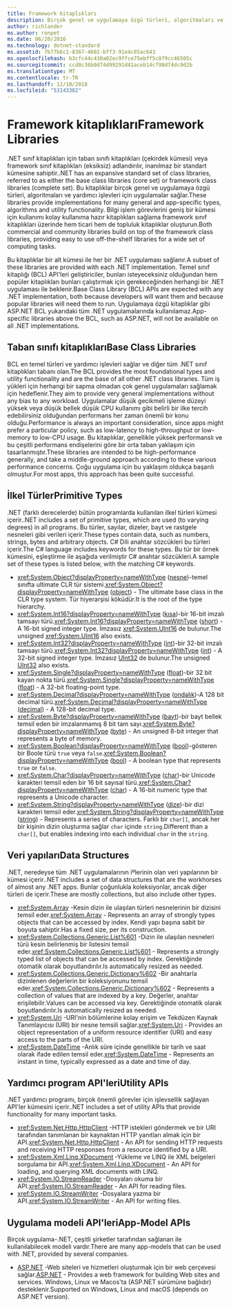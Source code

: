 ```yaml
---
title: Framework kitaplıkları
description: Birçok genel ve uygulamaya özgü türleri, algoritmaları ve yardımcı işlevleri için kitaplıkları uygulamaları nasıl sağladığını öğrenin.
author: richlander
ms.author: ronpet
ms.date: 06/20/2016
ms.technology: dotnet-standard
ms.assetid: 7b77b6c1-8367-4602-bff3-91e4c05ac643
ms.openlocfilehash: b3cfc44c430a02ec9ffce75ebff5c8f9cc46505c
ms.sourcegitcommit: ccd8c36b0d74d99291d41aceb14cf98d74dc9d2b
ms.translationtype: MT
ms.contentlocale: tr-TR
ms.lasthandoff: 12/10/2018
ms.locfileid: "53143382"
---
```

# <a name="framework-libraries"></a><span data-ttu-id="9a9f3-103">Framework kitaplıkları</span><span class="sxs-lookup"><span data-stu-id="9a9f3-103">Framework Libraries</span></span>

<span data-ttu-id="9a9f3-104">.NET sınıf kitaplıkları için taban sınıfı kitaplıkları (çekirdek kümesi) veya framework sınıf kitaplıkları (eksiksiz) adlandırılır, inanılmaz bir standart kümesine sahiptir.</span><span class="sxs-lookup"><span data-stu-id="9a9f3-104">.NET has an expansive standard set of class libraries, referred to as either the base class libraries (core set) or framework class libraries (complete set).</span></span> <span data-ttu-id="9a9f3-105">Bu kitaplıklar birçok genel ve uygulamaya özgü türleri, algoritmaları ve yardımcı işlevleri için uygulamalar sağlar.</span><span class="sxs-lookup"><span data-stu-id="9a9f3-105">These libraries provide implementations for many general and app-specific types, algorithms and utility functionality.</span></span> <span data-ttu-id="9a9f3-106">Bilgi işlem görevlerini geniş bir kümesi için kullanımı kolay kullanıma hazır kitaplıkları sağlama framework sınıf kitaplıkları üzerinde hem ticari hem de topluluk kitaplıklar oluşturun.</span><span class="sxs-lookup"><span data-stu-id="9a9f3-106">Both commercial and community libraries build on top of the framework class libraries, providing easy to use off-the-shelf libraries for a wide set of computing tasks.</span></span>

<span data-ttu-id="9a9f3-107">Bu kitaplıklar bir alt kümesi ile her bir .NET uygulaması sağlanır.</span><span class="sxs-lookup"><span data-stu-id="9a9f3-107">A subset of these libraries are provided with each .NET implementation.</span></span> <span data-ttu-id="9a9f3-108">Temel sınıf kitaplığı (BCL) API'leri geliştiriciler, bunları isteyeceksiniz olduğundan hem popüler kitaplıkları bunları çalıştırmak için gerekeceğinden herhangi bir .NET uygulaması ile beklenir.</span><span class="sxs-lookup"><span data-stu-id="9a9f3-108">Base Class Library (BCL) APIs are expected with any .NET implementation, both because developers will want them and because popular libraries will need them to run.</span></span> <span data-ttu-id="9a9f3-109">Uygulamaya özgü kitaplıklar gibi ASP.NET BCL yukarıdaki tüm .NET uygulamalarında kullanılamaz.</span><span class="sxs-lookup"><span data-stu-id="9a9f3-109">App-specific libraries above the BCL, such as ASP.NET, will not be available on all .NET implementations.</span></span>

## <a name="base-class-libraries"></a><span data-ttu-id="9a9f3-110">Taban sınıfı kitaplıkları</span><span class="sxs-lookup"><span data-stu-id="9a9f3-110">Base Class Libraries</span></span>

<span data-ttu-id="9a9f3-111">BCL en temel türleri ve yardımcı işlevleri sağlar ve diğer tüm .NET sınıf kitaplıkları tabanı olan.</span><span class="sxs-lookup"><span data-stu-id="9a9f3-111">The BCL provides the most foundational types and utility functionality and are the base of all other .NET class libraries.</span></span> <span data-ttu-id="9a9f3-112">Tüm iş yükleri için herhangi bir sapma olmadan çok genel uygulamaları sağlamak için hedeflenir.</span><span class="sxs-lookup"><span data-stu-id="9a9f3-112">They aim to provide very general implementations without any bias to any workload.</span></span> <span data-ttu-id="9a9f3-113">Uygulamalar düşük gecikmeli işleme düzeyi yüksek veya düşük bellek düşük CPU kullanımı gibi belirli bir ilke tercih edebilirsiniz olduğundan performans her zaman önemli bir konu olduğu.</span><span class="sxs-lookup"><span data-stu-id="9a9f3-113">Performance is always an important consideration, since apps might prefer a particular policy, such as low-latency to high-throughput or low-memory to low-CPU usage.</span></span> <span data-ttu-id="9a9f3-114">Bu kitaplıklar, genellikle yüksek performanslı ve bu çeşitli performans endişelerini göre bir orta taban yaklaşım için tasarlanmıştır.</span><span class="sxs-lookup"><span data-stu-id="9a9f3-114">These libraries are intended to be high-performance generally, and take a middle-ground approach according to these various performance concerns.</span></span> <span data-ttu-id="9a9f3-115">Çoğu uygulama için bu yaklaşım oldukça başarılı olmuştur.</span><span class="sxs-lookup"><span data-stu-id="9a9f3-115">For most apps, this approach has been quite successful.</span></span>

## <a name="primitive-types"></a><span data-ttu-id="9a9f3-116">İlkel Türler</span><span class="sxs-lookup"><span data-stu-id="9a9f3-116">Primitive Types</span></span>

<span data-ttu-id="9a9f3-117">.NET (farklı derecelerde) bütün programlarda kullanılan ilkel türleri kümesi içerir.</span><span class="sxs-lookup"><span data-stu-id="9a9f3-117">.NET includes a set of primitive types, which are used (to varying degrees) in all programs.</span></span> <span data-ttu-id="9a9f3-118">Bu türler, sayılar, dizeler, bayt ve rastgele nesneleri gibi verileri içerir.</span><span class="sxs-lookup"><span data-stu-id="9a9f3-118">These types contain data, such as numbers, strings, bytes and arbitrary objects.</span></span> <span data-ttu-id="9a9f3-119">C# Dili anahtar sözcükleri bu türleri içerir.</span><span class="sxs-lookup"><span data-stu-id="9a9f3-119">The C# language includes keywords for these types.</span></span> <span data-ttu-id="9a9f3-120">Bu tür bir örnek kümesini, eşleştirme ile aşağıda verilmiştir C# anahtar sözcükleri.</span><span class="sxs-lookup"><span data-stu-id="9a9f3-120">A sample set of these types is listed below, with the matching C# keywords.</span></span>

* <span data-ttu-id="9a9f3-121"><xref:System.Object?displayProperty=nameWithType> ([nesne](../csharp/language-reference/keywords/object.md))-temel sınıfta ultimate CLR tür sistemi.</span><span class="sxs-lookup"><span data-stu-id="9a9f3-121"><xref:System.Object?displayProperty=nameWithType> ([object](../csharp/language-reference/keywords/object.md)) - The ultimate base class in the CLR type system.</span></span> <span data-ttu-id="9a9f3-122">Tür hiyerarşisi köküdür.</span><span class="sxs-lookup"><span data-stu-id="9a9f3-122">It is the root of the type hierarchy.</span></span>
* <span data-ttu-id="9a9f3-123"><xref:System.Int16?displayProperty=nameWithType> ([kısa](../csharp/language-reference/keywords/short.md))-bir 16-bit imzalı tamsayı türü.</span><span class="sxs-lookup"><span data-stu-id="9a9f3-123"><xref:System.Int16?displayProperty=nameWithType> ([short](../csharp/language-reference/keywords/short.md)) - A 16-bit signed integer type.</span></span> <span data-ttu-id="9a9f3-124">İmzasız <xref:System.UInt16> de bulunur.</span><span class="sxs-lookup"><span data-stu-id="9a9f3-124">The unsigned <xref:System.UInt16> also exists.</span></span>
* <span data-ttu-id="9a9f3-125"><xref:System.Int32?displayProperty=nameWithType> ([int](../csharp/language-reference/keywords/int.md))-bir 32-bit imzalı tamsayı türü.</span><span class="sxs-lookup"><span data-stu-id="9a9f3-125"><xref:System.Int32?displayProperty=nameWithType> ([int](../csharp/language-reference/keywords/int.md)) - A 32-bit signed integer type.</span></span> <span data-ttu-id="9a9f3-126">İmzasız [UInt32](../csharp/language-reference/keywords/uint.md) de bulunur.</span><span class="sxs-lookup"><span data-stu-id="9a9f3-126">The unsigned [UInt32](../csharp/language-reference/keywords/uint.md) also exists.</span></span>
* <span data-ttu-id="9a9f3-127"><xref:System.Single?displayProperty=nameWithType> ([float](../csharp/language-reference/keywords/float.md))-bir 32 bit kayan nokta türü.</span><span class="sxs-lookup"><span data-stu-id="9a9f3-127"><xref:System.Single?displayProperty=nameWithType> ([float](../csharp/language-reference/keywords/float.md)) - A 32-bit floating-point type.</span></span>
* <span data-ttu-id="9a9f3-128"><xref:System.Decimal?displayProperty=nameWithType> ([ondalık](../csharp/language-reference/keywords/decimal.md))-A 128 bit decimal türü.</span><span class="sxs-lookup"><span data-stu-id="9a9f3-128"><xref:System.Decimal?displayProperty=nameWithType> ([decimal](../csharp/language-reference/keywords/decimal.md)) - A 128-bit decimal type.</span></span>
* <span data-ttu-id="9a9f3-129"><xref:System.Byte?displayProperty=nameWithType> ([bayt](../csharp/language-reference/keywords/byte.md))-bir bayt bellek temsil eden bir imzalanmamış 8 bit tam sayı.</span><span class="sxs-lookup"><span data-stu-id="9a9f3-129"><xref:System.Byte?displayProperty=nameWithType> ([byte](../csharp/language-reference/keywords/byte.md)) - An unsigned 8-bit integer that represents a byte of memory.</span></span>
* <span data-ttu-id="9a9f3-130"><xref:System.Boolean?displayProperty=nameWithType> ([bool](../csharp/language-reference/keywords/bool.md))-gösteren bir Boole türü `true` veya `false`.</span><span class="sxs-lookup"><span data-stu-id="9a9f3-130"><xref:System.Boolean?displayProperty=nameWithType> ([bool](../csharp/language-reference/keywords/bool.md)) - A boolean type that represents `true` or `false`.</span></span>
* <span data-ttu-id="9a9f3-131"><xref:System.Char?displayProperty=nameWithType> ([char](../csharp/language-reference/keywords/char.md))-bir Unicode karakteri temsil eden bir 16 bit sayısal türü.</span><span class="sxs-lookup"><span data-stu-id="9a9f3-131"><xref:System.Char?displayProperty=nameWithType> ([char](../csharp/language-reference/keywords/char.md)) - A 16-bit numeric type that represents a Unicode character.</span></span>
* <span data-ttu-id="9a9f3-132"><xref:System.String?displayProperty=nameWithType> ([dize](../csharp/language-reference/keywords/string.md))-bir dizi karakteri temsil eder.</span><span class="sxs-lookup"><span data-stu-id="9a9f3-132"><xref:System.String?displayProperty=nameWithType> ([string](../csharp/language-reference/keywords/string.md)) - Represents a series of characters.</span></span> <span data-ttu-id="9a9f3-133">Farklı bir `char[]`, ancak her bir kişinin dizin oluşturma sağlar `char` içinde `string`.</span><span class="sxs-lookup"><span data-stu-id="9a9f3-133">Different than a `char[]`, but enables indexing into each individual `char` in the `string`.</span></span>

## <a name="data-structures"></a><span data-ttu-id="9a9f3-134">Veri yapıları</span><span class="sxs-lookup"><span data-stu-id="9a9f3-134">Data Structures</span></span>

<span data-ttu-id="9a9f3-135">.NET, neredeyse tüm .NET uygulamalarının iºlerinin olan veri yapılarının bir kümesi içerir.</span><span class="sxs-lookup"><span data-stu-id="9a9f3-135">.NET includes a set of data structures that are the workhorses of almost any .NET apps.</span></span> <span data-ttu-id="9a9f3-136">Bunlar çoğunlukla koleksiyonlar, ancak diğer türleri de içerir.</span><span class="sxs-lookup"><span data-stu-id="9a9f3-136">These are mostly collections, but also include other types.</span></span>

*   <span data-ttu-id="9a9f3-137"><xref:System.Array> -Kesin dizin ile ulaşılan türleri nesnelerinin bir dizisini temsil eder.</span><span class="sxs-lookup"><span data-stu-id="9a9f3-137"><xref:System.Array> - Represents an array of strongly types objects that can be accessed by index.</span></span> <span data-ttu-id="9a9f3-138">Kendi yapı başına sabit bir boyuta sahiptir.</span><span class="sxs-lookup"><span data-stu-id="9a9f3-138">Has a fixed size, per its construction.</span></span>
*   <span data-ttu-id="9a9f3-139"><xref:System.Collections.Generic.List%601> -Dizin ile ulaşılan nesneleri türü kesin belirlenmiş bir listesini temsil eder.</span><span class="sxs-lookup"><span data-stu-id="9a9f3-139"><xref:System.Collections.Generic.List%601> - Represents a strongly typed list of objects that can be accessed by index.</span></span> <span data-ttu-id="9a9f3-140">Gerektiğinde otomatik olarak boyutlandırılır.</span><span class="sxs-lookup"><span data-stu-id="9a9f3-140">Is automatically resized as needed.</span></span>
*   <span data-ttu-id="9a9f3-141"><xref:System.Collections.Generic.Dictionary%602> -Bir anahtarla dizinlenen değerlerin bir koleksiyonunu temsil eder.</span><span class="sxs-lookup"><span data-stu-id="9a9f3-141"><xref:System.Collections.Generic.Dictionary%602> - Represents a collection of values that are indexed by a key.</span></span> <span data-ttu-id="9a9f3-142">Değerler, anahtar erişilebilir.</span><span class="sxs-lookup"><span data-stu-id="9a9f3-142">Values can be accessed via key.</span></span> <span data-ttu-id="9a9f3-143">Gerektiğinde otomatik olarak boyutlandırılır.</span><span class="sxs-lookup"><span data-stu-id="9a9f3-143">Is automatically resized as needed.</span></span>
*   <span data-ttu-id="9a9f3-144"><xref:System.Uri> -URI'nin bölümlerine kolay erişim ve Tekdüzen Kaynak Tanımlayıcısı (URI) bir nesne temsili sağlar.</span><span class="sxs-lookup"><span data-stu-id="9a9f3-144"><xref:System.Uri> - Provides an object representation of a uniform resource identifier (URI) and easy access to the parts of the URI.</span></span>
*   <span data-ttu-id="9a9f3-145"><xref:System.DateTime> -Anlık süre içinde genellikle bir tarih ve saat olarak ifade edilen temsil eder.</span><span class="sxs-lookup"><span data-stu-id="9a9f3-145"><xref:System.DateTime> - Represents an instant in time, typically expressed as a date and time of day.</span></span>

## <a name="utility-apis"></a><span data-ttu-id="9a9f3-146">Yardımcı program API'leri</span><span class="sxs-lookup"><span data-stu-id="9a9f3-146">Utility APIs</span></span>

<span data-ttu-id="9a9f3-147">.NET yardımcı programı, birçok önemli görevler için işlevsellik sağlayan API'ler kümesini içerir.</span><span class="sxs-lookup"><span data-stu-id="9a9f3-147">.NET includes a set of utility APIs that provide functionality for many important tasks.</span></span>

*   <span data-ttu-id="9a9f3-148"><xref:System.Net.Http.HttpClient> -HTTP istekleri göndermek ve bir URI tarafından tanımlanan bir kaynaktan HTTP yanıtları almak için bir API.</span><span class="sxs-lookup"><span data-stu-id="9a9f3-148"><xref:System.Net.Http.HttpClient> - An API for sending HTTP requests and receiving HTTP responses from a resource identified by a URI.</span></span>
*   <span data-ttu-id="9a9f3-149"><xref:System.Xml.Linq.XDocument> -Yükleme ve LINQ ile XML belgeleri sorgulama bir API.</span><span class="sxs-lookup"><span data-stu-id="9a9f3-149"><xref:System.Xml.Linq.XDocument> - An API for loading, and querying XML documents with LINQ.</span></span>
*   <span data-ttu-id="9a9f3-150"><xref:System.IO.StreamReader> -Dosyaları okuma bir API.</span><span class="sxs-lookup"><span data-stu-id="9a9f3-150"><xref:System.IO.StreamReader> - An API for reading files.</span></span> 
*   <span data-ttu-id="9a9f3-151"><xref:System.IO.StreamWriter> -Dosyalara yazma bir API.</span><span class="sxs-lookup"><span data-stu-id="9a9f3-151"><xref:System.IO.StreamWriter> - An API for writing files.</span></span>

## <a name="app-model-apis"></a><span data-ttu-id="9a9f3-152">Uygulama modeli API'leri</span><span class="sxs-lookup"><span data-stu-id="9a9f3-152">App-Model APIs</span></span>

<span data-ttu-id="9a9f3-153">Birçok uygulama-.NET, çeşitli şirketler tarafından sağlanan ile kullanılabilecek modeli vardır.</span><span class="sxs-lookup"><span data-stu-id="9a9f3-153">There are many app-models that can be used with .NET, provided by several companies.</span></span>

*   <span data-ttu-id="9a9f3-154">[ASP.NET](https://www.asp.net) -Web siteleri ve hizmetleri oluşturmak için bir web çerçevesi sağlar.</span><span class="sxs-lookup"><span data-stu-id="9a9f3-154">[ASP.NET](https://www.asp.net) - Provides a web framework for building Web sites and services.</span></span> <span data-ttu-id="9a9f3-155">Windows, Linux ve Macos'ta (ASP.NET sürümüne bağlıdır) desteklenir.</span><span class="sxs-lookup"><span data-stu-id="9a9f3-155">Supported on Windows, Linux and macOS (depends on ASP.NET version).</span></span>

